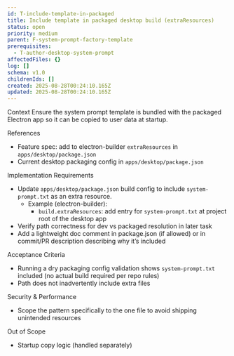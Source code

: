 ```yaml
---
id: T-include-template-in-packaged
title: Include template in packaged desktop build (extraResources)
status: open
priority: medium
parent: F-system-prompt-factory-template
prerequisites:
  - T-author-desktop-system-prompt
affectedFiles: {}
log: []
schema: v1.0
childrenIds: []
created: 2025-08-28T00:24:10.165Z
updated: 2025-08-28T00:24:10.165Z
---
```


Context
Ensure the system prompt template is bundled with the packaged Electron app so it can be copied to user data at startup.

References

- Feature spec: add to electron-builder `extraResources` in `apps/desktop/package.json`
- Current desktop packaging config in `apps/desktop/package.json`

Implementation Requirements

- Update `apps/desktop/package.json` build config to include `system-prompt.txt` as an extra resource.
  - Example (electron-builder):
    - `build.extraResources`: add entry for `system-prompt.txt` at project root of the desktop app
- Verify path correctness for dev vs packaged resolution in later task
- Add a lightweight doc comment in package.json (if allowed) or in commit/PR description describing why it’s included

Acceptance Criteria

- Running a dry packaging config validation shows `system-prompt.txt` included (no actual build required per repo rules)
- Path does not inadvertently include extra files

Security & Performance

- Scope the pattern specifically to the one file to avoid shipping unintended resources

Out of Scope

- Startup copy logic (handled separately)
